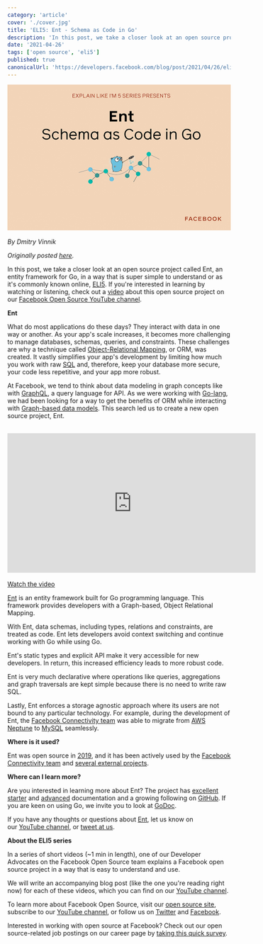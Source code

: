 ```yaml
---
category: 'article'
cover: './cover.jpg'
title: 'ELI5: Ent - Schema as Code in Go'
description: 'In this post, we take a closer look at an open source project called Ent, an entity framework for Go'
date: '2021-04-26'
tags: ['open source', 'eli5']
published: true
canonicalUrl: 'https://developers.facebook.com/blog/post/2021/04/26/eli5-ent-schema-as-code-go'
---
```


![cover](./cover.jpg)

*By Dmitry Vinnik*

*Originally posted [here](https://developers.facebook.com/blog/post/2021/04/26/eli5-ent-schema-as-code-go).*


In this post, we take a closer look at an open source project called Ent, an entity framework for Go, in a way that is super simple to understand or as it's commonly known online, [ELI5](https://l.facebook.com/l.php?u=https%3A%2F%2Fwww.dictionary.com%2Fe%2Fslang%2Feli5%2F&h=AT3NrxfjK51SrTtIjUg1rrYGHTvXSfTpdWyvKBQ-aWekNO_6UozM-WOUNwxvtjXQUsjXpChPD1wzj8XGPbmDQDUPFX6q5I3v1G5SyjL0NL8RuxKYiIpDOt0hPh8yBUOFX_f59HfAVxJI9FhHdwJMJJhtknGCDn7EoDsFYhoIwnU). If you're interested in learning by watching or listening, check out a [video](https://l.facebook.com/l.php?u=https%3A%2F%2Fyoutu.be%2FRCzeYg-_dbU&h=AT1cPz-NPWpiH-c5UCdxh9Y3h7gMABhYrvz0VPC5X7t8zd7Y6vk4Y6pW5HhIzD2D-CxMiFIkqXRihl35QKvf1J8IX_YeImdYAmxM3zM0UZXQak-U4l_LnlBRzDnWt1Y2V22XfR11SfXyTzjttOq5hlHtFVbeLT1siCRSSTTGrEg) about this open source project on our [Facebook Open Source YouTube channel](https://www.youtube.com/c/FacebookOpenSource).

**Ent**

What do most applications do these days? They interact with data in one way or another. As your app's scale increases, it becomes more challenging to manage databases, schemas, queries, and constraints. These challenges are why a technique called [Object-Relational Mapping](https://l.facebook.com/l.php?u=https%3A%2F%2Fen.wikipedia.org%2Fwiki%2FObject%25E2%2580%2593relational_mapping&h=AT2XEcxEEBWrLbnvgJQAsT5qylg-wU6xB9tzkaPvT-50nhg4wWS5Xlf9lGPRQbP2UQgSR8igX5cWekcABkxKCRCGA8i_dkcBrJ1BPQvOX80DOLeLFUs4UVouXyjjLOO4N98zkFgqnlxQkFKzly5OauAENkQ54vSq4yzmA0nO19U), or ORM, was created. It vastly simplifies your app's development by limiting how much you work with raw [SQL](https://l.facebook.com/l.php?u=https%3A%2F%2Fen.wikipedia.org%2Fwiki%2FSQL&h=AT20MfR6yvvzQsc2YHnIGxhbs1osFie1RPrnZX0UlGtWwe2lYAxzMbSopefpt_Bn1ayTHLAlzXXahqj8u97k08gGJzYgQZ9HZoGBWGCUmtCfexHePHhg9NP_kMGFd9t5iWpEgTjlqHBsB4JAzwcBvUHk105-8KBjgwtZ3C_vkAE) and, therefore, keep your database more secure, your code less repetitive, and your app more robust.

At Facebook, we tend to think about data modeling in graph concepts like with [GraphQL](https://l.facebook.com/l.php?u=https%3A%2F%2Fgraphql.org%2F&h=AT3_hqzQPH3liwe8CRzNKYWQwKoVQ-r8y95dLfu-kx916FurjnSr3LQwt8YHKACzW6QSIzxgSzLFbz6xG1sW00De2wQiVkK6Ps_JR2pDfJXcqrgrf_7APrYX-Vrf6tB_CVQDP1BNq6hSRuG6SkfcjCl-F57RH_0ykCjb30kRfwE), a query language for API. As we were working with [Go-lang](https://l.facebook.com/l.php?u=https%3A%2F%2Fgolang.org%2F&h=AT0VgJ4sgA1KKSDEcn6bYT1jmifnSTEUmpqxg2LPsW72GEvv25qOX4m6lDSgs4bNwLdx2cLLUoQkM3G1wYDxdUyvckd2mr9kra138vpmWX5WDHYwmLjm0FFSwOsMt2bxjStHRNveGeU29JVunHltg4Pxcy4h5D1L54FcPw4SrQk), we had been looking for a way to get the benefits of ORM while interacting with [Graph-based data models](https://l.facebook.com/l.php?u=https%3A%2F%2Fen.wikipedia.org%2Fwiki%2FGraph_database&h=AT2Dd_JU6Fn4Ck0AQraLfPp4QXJfqgVRAL4Yt0SrflfiPKr3ZkUu7nnUy0ydFbbCITSPha1QGwzJYSIyAXL9gCbPP6_ZSFy9RQL_per8fnaGV9m0wD8z1ZbAV9FrNkoS1qFur3pIVaxkQWaoezC1ZivJ2tHI9YGL6_JFpnAtGsA). This search led us to create a new open source project, Ent.

</br>
<iframe width="560" height="315" src="https://www.youtube.com/embed/RCzeYg-_dbU" title="YouTube video player" frameborder="0" allow="accelerometer; autoplay; clipboard-write; encrypted-media; gyroscope; picture-in-picture" allowfullscreen></iframe>
</br>

[Watch the video](https://l.facebook.com/l.php?u=https%3A%2F%2Fyoutu.be%2FRCzeYg-_dbU&h=AT1l_dUBSkVsv3NBOdwT-KCBK4S15W0BfdplrxsiVtuMzrDsNQqbpP03S4kh1NXB7NPNhwCinLsvJ2oTolJ_4oz96kiVQiH7xVo0N8SH3asKHVCCrsQcl1ugHS2VYriQgNKf1Tqkutwxeo-mm15bpXa2QARY9Rx8RhYm3zPv_nU)

[Ent](https://l.facebook.com/l.php?u=https%3A%2F%2Fentgo.io%2F&h=AT3TdHKc8zuiHOO0xcEHw6fwBaWzdDZ0rTqpLzAUmIsA6kUyNwwJJEozbt7yopvB3SEOiCROOveDX6EcnBXNoT6WkCdjeFhYy3Yr7U_C8_Spau6I53UYgM_QcVV5omHgm3WI3igP3XkrNHflohPc-jKRJosZaOBXEMHJwY4OKtY) is an entity framework built for Go programming language. This framework provides developers with a Graph-based, Object Relational Mapping.

With Ent, data schemas, including types, relations and constraints, are treated as code. Ent lets developers avoid context switching and continue working with Go while using Go.

Ent's static types and explicit API make it very accessible for new developers. In return, this increased efficiency leads to more robust code.

Ent is very much declarative where operations like queries, aggregations and graph traversals are kept simple because there is no need to write raw SQL.

Lastly, Ent enforces a storage agnostic approach where its users are not bound to any particular technology. For example, during the development of Ent, the [Facebook Connectivity team](https://l.facebook.com/l.php?u=https%3A%2F%2Fconnectivity.fb.com%2F&h=AT0Hm1JpHqIkxZdbngSUcyDzG-LK_P1cyvq-EFJiooSmxBdTTmDDhDLc4kDvNbNHU87mPSWU5PH_Cg3AuV7AsGg2RbUSg8FI1nGbb8G3ZfF5GGjq91FWcCrwIXz3YHAtEDCQunXwB89w3_yfO85KagP4R7Sxh3bSGL9f3oFEC8E) was able to migrate from [AWS Neptune](https://l.facebook.com/l.php?u=https%3A%2F%2Faws.amazon.com%2Fneptune%2F&h=AT3DHyPxcKDjoO-kDLeViUkEPvwY4bjSybH4iyStPkL38mAjat-hYq9i8qqcdrV5tKJNJoiTS3dLBByEnM9Wj6hPFJcIl9RbJJ5jm89R6-oXZQAikZahgrtoKF87cL39qDEpVkd0QR98Pz1lrdkimKsFrAlMVVxDNQisMDozw_WN4Oc1F14SAFP-) to [MySQL](https://l.facebook.com/l.php?u=https%3A%2F%2Fwww.mysql.com%2F&h=AT1tOCwcMncjdqQuQoekJs8kgqoSQoAuUUK0M8CBIdKY6Dd0REh8WjNkTIp0jjBA6AxVzgJH6zMSXGoSy-A-u4NXNbt5fBnQKg9E1YZJwiNtCRNH4RvNx-q5zkWo-JMOsKD3kv85oAYsxZW1wvk1LHnRapvzvGfI0JK7h4caIEg) seamlessly.

**Where is it used?**

Ent was open source in [2019](https://l.facebook.com/l.php?u=https%3A%2F%2Fentgo.io%2Fblog%2F2019%2F10%2F03%2Fintroducing-ent&h=AT0ishekXsOpzJcXNFbjtvTrZbcyVg1KHs99apV45JuqsFXbWDqqSpDc7cKs8JJNSdLziBXXRylZIveHa2L1aDlEymGQUQnVZYEg08GEQEy3DZtUZqh23fi7-RD6FgXmhsr0a_YTV8uSg4EDwnU8PfHyBAn9hvcTV5zv0aEKlS03wqAd-mKjgwuK), and it has been actively used by the [Facebook Connectivity team](https://l.facebook.com/l.php?u=https%3A%2F%2Fconnectivity.fb.com%2F&h=AT2xAJxZhzhCwEwFYSsWCcUIjcCMKka7Ihux6xd6MYqb4poFsUUb06b8BXVD7BKlyWwW5vsDz5bEuA98uYOoeCjkPNOiAFvyErFpvAd_mhbe9nbCXIywL6nWWdjuF9oNSg3OFmLLGPNi-bGCU6fVyG7W3aD9uBYo3lscnaqjqFk) and [several external projects](https://l.facebook.com/l.php?u=https%3A%2F%2Fgithub.com%2Ffacebook%2Fent%2Fwiki%2Fent-users&h=AT1q4XJUOP0mgdEoIqowuFBsHoSwGnyQsaS7U1phc8FUhi2QK6YEQz-N25YwMx5paHWou8x289XemLqvm3bBJgAgADvPdR5xejbsmXAne5vanNQ3fdUN-upAJJ7Fcw5uYM_VFRjLlI72uAPFpNOD7BqiKexLZEkuRRW5MZBYOg4).

**Where can I learn more?**

Are you interested in learning more about Ent? The project has [excellent starter](https://l.facebook.com/l.php?u=https%3A%2F%2Fentgo.io%2Fdocs%2Fgetting-started%2F&h=AT3B0liWQ0Sn5WXYWDBtclPxwQi0HdzMa1ekKExBHoYxvgqMVUHdHGaYOyp68Ag1AiimWrmiEJa6HiNhmU0uK-K4i9thdr_DR-lEHyLlw1Owj0d048e1rsn0WTAT_9J6PNlLr6ww_PjRVw0y532E29H-p71QHuVNBRy7rIG96YM) and [advanced](https://l.facebook.com/l.php?u=https%3A%2F%2Fentgo.io%2Fdocs%2Fmigrate%2F&h=AT2VePmZl_TVVagE6bRminwH4_D0IhgnZQP0HxRNQ9fuUnYeBoF2knbiq1wxfwZtmrMHlhwyf4_lAn5TWzcqzlhXOost0UMalQcxEQ0vWr6xMonEDiJlIFMgeaVUzF7__45LRYz3m-SeB2E0_5kHDtaRFgpDUtEDAgFPMP_04RM) documentation and a growing following on [GitHub](https://l.facebook.com/l.php?u=https%3A%2F%2Fgithub.com%2Ffacebook%2Fent&h=AT3tM1qtM8gRqf7CUVn3Eh7PraxcGNVRRx4xArQFkZLDvOe82VPw-uH631p7vivNBOfRfDxmuF0gX75dU695qLCFTQ_AvU50G6xKM6TrZZnFaLQBf_If4XfaztFFm56L5r5ufQddNU3kCh0yyKY-tQucUOGlEqta6ooRaRwPscg). If you are keen on using Go, we invite you to look at [GoDoc](https://l.facebook.com/l.php?u=https%3A%2F%2Fpkg.go.dev%2Fgithub.com%2Ffacebook%2Fent&h=AT2KUwAR3A6irFkzaWRT8vP9bwf8Jj6bklcN1hQmy9DXl7bXSSGQ-SPvj-Hvtl8XZpF6MmVrHSw8uXlFQEhjrhCAeXGGv5SE_cUNbp8MxmC0oyYPd0JbPcHGYAmFiWPNLOY2xGSkDz8fHyQOn08Gge2KHNKEXM3tYnG2oLzTr9o).

If you have any thoughts or questions about [Ent](https://l.facebook.com/l.php?u=http%3A%2F%2Fentgo.io%2F&h=AT2WJOH2RvZRJbL6lEs88qQJPpl5kOwHFJxW1iJU36GUmMWnMZ4UNUWsL0MHk8HwTYw1fM4QmMpkndVG2v77hnILoZdFuCoF2qrVw1_z7xc9m0VIIleIUda40GGayjOGckIoCG6TIGGFJMOa64lAKKZdyJ09bjXghma10lnamfg), let us know on our [YouTube channel](https://l.facebook.com/l.php?u=https%3A%2F%2Fwww.youtube.com%2Fchannel%2FUCCQY962PmHabTjaHv2wJzfQ&h=AT1C4U5jADSSN2EeafU5yD6j2yNqkd_n5S0bA4DhrsVtzwS2N5paqWM6Aajs64bALBkEj4P6hPrZY_4F2GbJrA6V59mU-M9l3vKxil4pap0RtlisJvjC0-9P-_IX9CS60xXP7koWt_-6wA16KthmJM3ftLJwYCB2feCsKEXyEZs), or [tweet at us](https://l.facebook.com/l.php?u=https%3A%2F%2Ftwitter.com%2FfbOpenSource&h=AT08SIJ4o7zRsVJa9UsNeGK-dSLscx6m-s56Debdd7qF5vF60AxAIIIkdQqW7-my7gpbLlx7Zd3Mvh3daoKjdXBb7ldGGn-lI_lMMFrO-15G3HKZrAhr_vSz_9hwhaF8nEoPReJJttcc755vS-oqd-pPy1k6ke2p2p57PN-ZT-g).

**About the ELI5 series**

In a series of short videos (~1 min in length), one of our Developer Advocates on the Facebook Open Source team explains a Facebook open source project in a way that is easy to understand and use.

We will write an accompanying blog post (like the one you're reading right now) for each of these videos, which you can find on our [YouTube channel](https://l.facebook.com/l.php?u=https%3A%2F%2Fwww.youtube.com%2Fchannel%2FUCCQY962PmHabTjaHv2wJzfQ&h=AT2Focg5qX_z_DJSMhYoao1MZYUfRrw4iL-OHIgH5a78rRg7OXkk7z_GyN7TLw4YtG4ouwUPGwLIalSeFmxv1emSFgcV0BACHrsRKDUwGs7B13z8iKURQ4GGH_CVQ5uiJd9W6ewvFqhQdVijknOVxpdOoZxxPjsx6lVRIs-737Y).

To learn more about Facebook Open Source, visit our [open source site](https://opensource.facebook.com/), subscribe to our [YouTube channel](https://l.facebook.com/l.php?u=https%3A%2F%2Fwww.youtube.com%2Fchannel%2FUCCQY962PmHabTjaHv2wJzfQ&h=AT0DnCxEvk7sLIpXsrD1d7FLOHsYUq_oqLC2WHNyTcCb9k52Pkg9p9jonzgIvGBVTH2EpHdLqq6GM-6ss7uXDdFmWlc29ZML2tNoCjUHocjIngoWC1X_dP-NHMvqRZwgmwP9hON6l7VmIJWfASS_yUgRd-cH7OKBFx4lKipPhKI), or follow us on [Twitter](https://l.facebook.com/l.php?u=https%3A%2F%2Ftwitter.com%2FfbOpenSource&h=AT2055AGy7-v_JkV22NULj7R_vPr5oe6aKDdEmRgDHcmqV2zrFIY0RqpmEgTZt6RaM3lJSJ1X2_3hHYV_VYIRULDL-TLnDomurEEJB-T9Jrna2kqbKzFSklqCftqKxZ5DCSAAzDRaK9mfAuyN_lYgha9Fzfz2XACQL4Szcegh_k) and [Facebook](https://www.facebook.com/fbOpenSource/?ref=aymt_homepage_panel&eid=ARDXvVAPwnpPxsaQUtdpdrWV6jhb5mz67ET63dJme3yZIeS0ACffMtUeMkdUFwe3UjT61YNDIy_rXwdD).

Interested in working with open source at Facebook? Check out our open source-related job postings on our career page by [taking this quick survey](https://l.facebook.com/l.php?u=https%3A%2F%2Fwww.surveymonkey.com%2Fr%2FV76PRN3&h=AT186PDYgJwT6yzmd0Wp3rEl58ppuuxVqFbz2wEDjnzJWMYeCDje8YWh9ZqS6MCnfBB0HbXMFdH4lv6hqYdb456_4Wo2FUOg6PAWaMXaQzj6Dw3GBII4B9UCtZ8mM3Ep-lf8nWUeSf_F1GAblak_swV8kSb_raObWN6vPUqcDLo).